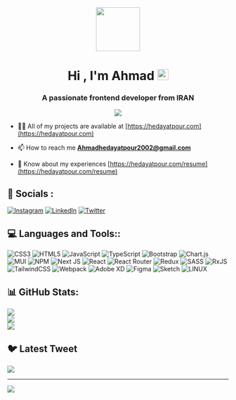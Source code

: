 <div align="center">
  <img height="100" src="https://cdn.dribbble.com/users/1456170/screenshots/4004871/media/021992b613ec7e953947816c72132cab.gif"  />
</div>

<h1 align="center">Hi , I'm Ahmad <img src="https://emojis.slackmojis.com/emojis/images/1531849430/4246/blob-sunglasses.gif?1531849430" width="25"/></h1>
<h3 align="center">A passionate frontend developer from IRAN</h3>

<p align="center">
  <!-- Typing SVG by DenverCoder1 - https://github.com/DenverCoder1/readme-typing-svg -->
  <a href="https://github.com/DenverCoder1/readme-typing-svg">
    <img src="https://readme-typing-svg.demolab.com?font=Fira+Code&pause=1000&center=true&vCenter=true&width=435&lines=Front-End+Developer;React.js+Developer" /></a>
</p>

- 👨‍💻 All of my projects are available at [https://hedayatpour.com](https://hedayatpour.com)

- 📫 How to reach me **Ahmadhedayatpour2002@gmail.com**

- 📄 Know about my experiences [https://hedayatpour.com/resume](https://hedayatpour.com/resume)

## 🔗 Socials :

[![Instagram](https://img.shields.io/badge/Instagram-%23E4405F.svg?logo=Instagram&logoColor=white)](https://instagram.com/hedayatpour2002) [![LinkedIn](https://img.shields.io/badge/LinkedIn-%230077B5.svg?logo=linkedin&logoColor=white)](https://linkedin.com/in/hedayatpour2002) [![Twitter](https://img.shields.io/badge/Twitter-%231DA1F2.svg?logo=Twitter&logoColor=white)](https://twitter.com/hedayatpour2002)

## 💻 Languages and Tools::

![CSS3](https://img.shields.io/badge/css3-%231572B6.svg?style=for-the-badge&logo=css3&logoColor=white) ![HTML5](https://img.shields.io/badge/html5-%23E34F26.svg?style=for-the-badge&logo=html5&logoColor=white) ![JavaScript](https://img.shields.io/badge/javascript-%23323330.svg?style=for-the-badge&logo=javascript&logoColor=%23F7DF1E) ![TypeScript](https://img.shields.io/badge/typescript-%23007ACC.svg?style=for-the-badge&logo=typescript&logoColor=white) ![Bootstrap](https://img.shields.io/badge/bootstrap-%23563D7C.svg?style=for-the-badge&logo=bootstrap&logoColor=white) ![Chart.js](https://img.shields.io/badge/chart.js-F5788D.svg?style=for-the-badge&logo=chart.js&logoColor=white) ![MUI](https://img.shields.io/badge/MUI-%230081CB.svg?style=for-the-badge&logo=material-ui&logoColor=white) ![NPM](https://img.shields.io/badge/NPM-%23000000.svg?style=for-the-badge&logo=npm&logoColor=white) ![Next JS](https://img.shields.io/badge/Next-black?style=for-the-badge&logo=next.js&logoColor=white) ![React](https://img.shields.io/badge/react-%2320232a.svg?style=for-the-badge&logo=react&logoColor=%2361DAFB) ![React Router](https://img.shields.io/badge/React_Router-CA4245?style=for-the-badge&logo=react-router&logoColor=white) ![Redux](https://img.shields.io/badge/redux-%23593d88.svg?style=for-the-badge&logo=redux&logoColor=white) ![SASS](https://img.shields.io/badge/SASS-hotpink.svg?style=for-the-badge&logo=SASS&logoColor=white) ![RxJS](https://img.shields.io/badge/rxjs-%23B7178C.svg?style=for-the-badge&logo=reactivex&logoColor=white) ![TailwindCSS](https://img.shields.io/badge/tailwindcss-%2338B2AC.svg?style=for-the-badge&logo=tailwind-css&logoColor=white) ![Webpack](https://img.shields.io/badge/webpack-%238DD6F9.svg?style=for-the-badge&logo=webpack&logoColor=black) ![Adobe XD](https://img.shields.io/badge/Adobe%20XD-470137?style=for-the-badge&logo=Adobe%20XD&logoColor=#FF61F6) ![Figma](https://img.shields.io/badge/figma-%23F24E1E.svg?style=for-the-badge&logo=figma&logoColor=white) ![Sketch](https://img.shields.io/badge/Sketch-FFB387?style=for-the-badge&logo=sketch&logoColor=black) ![LINUX](https://img.shields.io/badge/Linux-FCC624?style=for-the-badge&logo=linux&logoColor=black)

## 📊 GitHub Stats:

![](https://github-readme-stats.vercel.app/api?username=hedayatpour2002&theme=dark&hide_border=false&include_all_commits=false&count_private=false)<br/>
![](https://github-readme-streak-stats.herokuapp.com/?user=hedayatpour2002&theme=dark&hide_border=false)<br/>
![](https://github-readme-stats.vercel.app/api/top-langs/?username=hedayatpour2002&theme=dark&hide_border=false&include_all_commits=false&count_private=false&layout=compact)

## 🐦 Latest Tweet

[![](https://gtce.itsvg.in/api?username=hedayatpour2002)](https://github.com/VishwaGauravIn/github-twitter-card-embed)

---

[![](https://visitcount.itsvg.in/api?id=hedayatpour2002&icon=0&color=0)](https://visitcount.itsvg.in)
